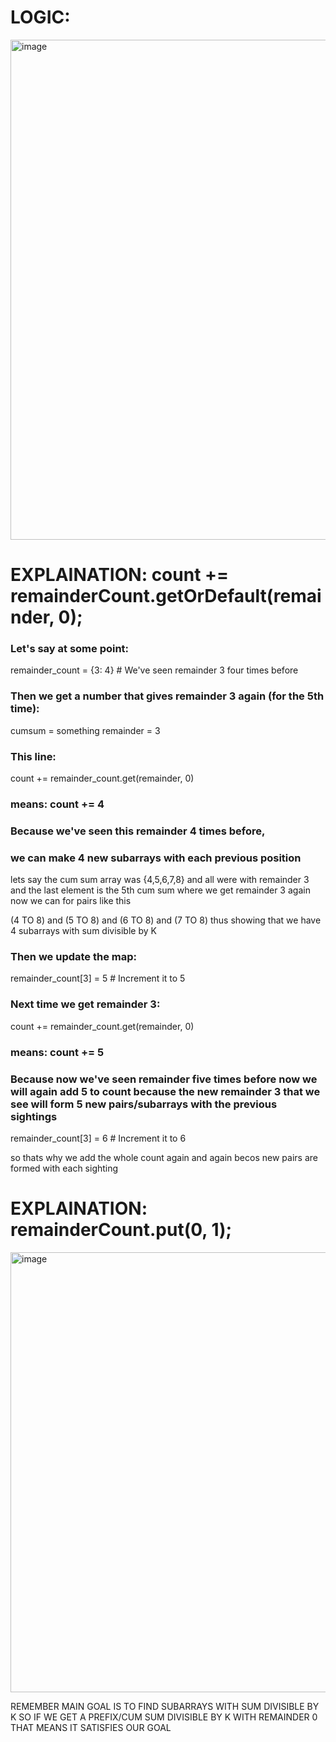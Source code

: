 # LOGIC:

<img width="800" alt="image" src="https://github.com/user-attachments/assets/1f297a04-168b-4221-8f50-82c24e1dd7f1" />







# EXPLAINATION: count += remainderCount.getOrDefault(remainder, 0);


### Let's say at some point:
remainder_count = {3: 4}  # We've seen remainder 3 four times before

### Then we get a number that gives remainder 3 again (for the 5th time):
cumsum = something
remainder = 3

### This line:
count += remainder_count.get(remainder, 0)
### means: count += 4 
### Because we've seen this remainder 4 times before, 
### we can make 4 new subarrays with each previous position

lets say the cum sum array was 
{4,5,6,7,8}
and all were with remainder 3
and the last element is the 5th cum sum where we get remainder 3 again
now we can for pairs like this

(4 TO 8) and (5 TO 8) and (6 TO 8) and (7 TO 8) thus showing that we have 4 subarrays with sum divisible by K

### Then we update the map:
remainder_count[3] = 5  # Increment it to 5

### Next time we get remainder 3:
count += remainder_count.get(remainder, 0)
### means: count += 5 
### Because now we've seen remainder  five times before now we will again add 5 to count because the new remainder 3 that we see will form 5 new pairs/subarrays with the previous sightings

remainder_count[3] = 6  # Increment it to 6

so thats why we add the whole count again and again becos new pairs are formed with each sighting






# EXPLAINATION: remainderCount.put(0, 1);
<img width="704" alt="image" src="https://github.com/user-attachments/assets/908b59e3-5107-4879-b399-d30830acda63" />

REMEMBER MAIN GOAL IS TO FIND SUBARRAYS WITH SUM DIVISIBLE BY K SO IF WE GET A PREFIX/CUM SUM DIVISIBLE BY K WITH REMAINDER 0 THAT MEANS IT SATISFIES OUR GOAL
